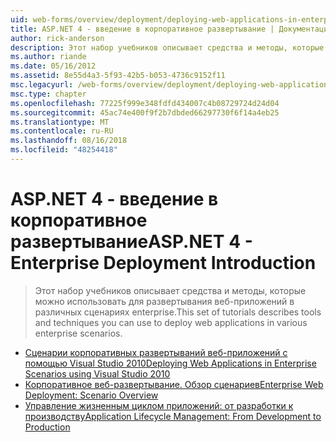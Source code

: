 ```yaml
---
uid: web-forms/overview/deployment/deploying-web-applications-in-enterprise-scenarios/index
title: ASP.NET 4 - введение в корпоративное развертывание | Документация Майкрософт
author: rick-anderson
description: Этот набор учебников описывает средства и методы, которые можно использовать для развертывания веб-приложений в различных сценариях enterprise.
ms.author: riande
ms.date: 05/16/2012
ms.assetid: 8e55d4a3-5f93-42b5-b053-4736c9152f11
msc.legacyurl: /web-forms/overview/deployment/deploying-web-applications-in-enterprise-scenarios
msc.type: chapter
ms.openlocfilehash: 77225f999e348fdfd434007c4b08729724d24d04
ms.sourcegitcommit: 45ac74e400f9f2b7dbded66297730f6f14a4eb25
ms.translationtype: MT
ms.contentlocale: ru-RU
ms.lasthandoff: 08/16/2018
ms.locfileid: "48254418"
---
```

<a name="aspnet-4---enterprise-deployment-introduction"></a><span data-ttu-id="e98a8-103">ASP.NET 4 - введение в корпоративное развертывание</span><span class="sxs-lookup"><span data-stu-id="e98a8-103">ASP.NET 4 - Enterprise Deployment Introduction</span></span>
====================
> <span data-ttu-id="e98a8-104">Этот набор учебников описывает средства и методы, которые можно использовать для развертывания веб-приложений в различных сценариях enterprise.</span><span class="sxs-lookup"><span data-stu-id="e98a8-104">This set of tutorials describes tools and techniques you can use to deploy web applications in various enterprise scenarios.</span></span>


- [<span data-ttu-id="e98a8-105">Сценарии корпоративных развертываний веб-приложений с помощью Visual Studio 2010</span><span class="sxs-lookup"><span data-stu-id="e98a8-105">Deploying Web Applications in Enterprise Scenarios using Visual Studio 2010</span></span>](deploying-web-applications-in-enterprise-scenarios.md)
- [<span data-ttu-id="e98a8-106">Корпоративное веб-развертывание. Обзор сценариев</span><span class="sxs-lookup"><span data-stu-id="e98a8-106">Enterprise Web Deployment: Scenario Overview</span></span>](enterprise-web-deployment-scenario-overview.md)
- [<span data-ttu-id="e98a8-107">Управление жизненным циклом приложений: от разработки к производству</span><span class="sxs-lookup"><span data-stu-id="e98a8-107">Application Lifecycle Management: From Development to Production</span></span>](application-lifecycle-management-from-development-to-production.md)

